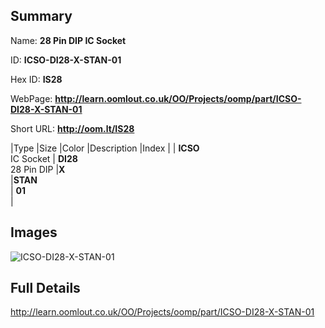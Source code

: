

## Summary
 
Name: __28 Pin DIP IC Socket__

ID: __ICSO-DI28-X-STAN-01__

Hex ID: __IS28__

WebPage: __http://learn.oomlout.co.uk/OO/Projects/oomp/part/ICSO-DI28-X-STAN-01__

Short URL: __http://oom.lt/IS28__


|Type   |Size   |Color   |Description   |Index   |
| __ICSO__ <br>IC Socket  | __DI28__<br>28 Pin DIP   |__X__<br>    |__STAN__<br>    | __01__<br>  |


## Images
![ICSO-DI28-X-STAN-01](http://oomlout.com/oomp-gen/parts/ICSO-DI28-X-STAN-01/ICSO-DI28-X-STAN-01_420.jpg)

## Full Details

 http://learn.oomlout.co.uk/OO/Projects/oomp/part/ICSO-DI28-X-STAN-01

